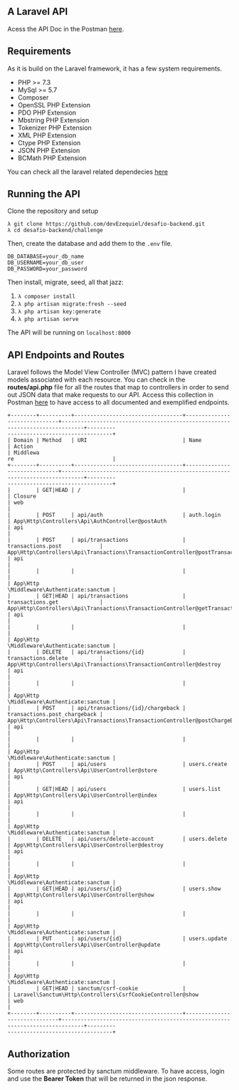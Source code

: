 ## A Laravel API

Acess the API Doc in the Postman 
[here](https://www.getpostman.com/collections/999d5a237c9b1aff39d5).

## Requirements

As it is build on the Laravel framework, it has a few system requirements.

- PHP >= 7.3
- MySql >= 5.7
- Composer
- OpenSSL PHP Extension
- PDO PHP Extension
- Mbstring PHP Extension
- Tokenizer PHP Extension
- XML PHP Extension
- Ctype PHP Extension
- JSON PHP Extension
- BCMath PHP Extension

You can check all the laravel related dependecies 
[here](https://laravel.com/docs/8.x/deployment#server-requirements)

## Running the API
Clone the repository and setup

`λ git clone https://github.com/devEzequiel/desafio-backend.git` <br>
`λ cd desafio-backend/challenge`

Then, create the database and add them to the `.env` file.

```
DB_DATABASE=your_db_name
DB_USERNAME=your_db_user
DB_PASSWORD=your_password
```

Then install, migrate, seed, all that jazz:

1. `λ composer install`
2. `λ php artisan migrate:fresh --seed`
3. `λ php artisan key:generate`
4. `λ php artisan serve`

The API will be running on `localhost:8000`

## API Endpoints and Routes
Laravel follows the Model View Controller (MVC) pattern I have created models associated with
each resource. You can check in the **routes/api.php** file for all the routes that map to 
controllers in order to send out JSON data that make requests to our API. Access this collection
in Postman [here](https://www.getpostman.com/collections/999d5a237c9b1aff39d5) to have access to all documented and exemplified endpoints.


```
+--------+----------+----------------------------------+------------------------------+-----------------------------------------------------------------------------+---------
---------------------------------+
| Domain | Method   | URI                              | Name                         | Action                                                                      | Middlewa
re                               |
+--------+----------+----------------------------------+------------------------------+-----------------------------------------------------------------------------+---------
---------------------------------+
|        | GET|HEAD | /                                |                              | Closure                                                                     | web
|
|        | POST     | api/auth                         | auth.login                   | App\Http\Controllers\Api\AuthController@postAuth                            | api
|
|        | POST     | api/transactions                 | transactions.post            | App\Http\Controllers\Api\Transactions\TransactionController@postTransaction | api
|
|        |          |                                  |                              |                                                                             | App\Http
\Middleware\Authenticate:sanctum |
|        | GET|HEAD | api/transactions                 | transactions.get             | App\Http\Controllers\Api\Transactions\TransactionController@getTransactions | api
|
|        |          |                                  |                              |                                                                             | App\Http
\Middleware\Authenticate:sanctum |
|        | DELETE   | api/transactions/{id}            | transactions.delete          | App\Http\Controllers\Api\Transactions\TransactionController@destroy         | api
|
|        |          |                                  |                              |                                                                             | App\Http
\Middleware\Authenticate:sanctum |
|        | POST     | api/transactions/{id}/chargeback | transactions.post_chargeback | App\Http\Controllers\Api\Transactions\TransactionController@postChargeBack  | api
|
|        |          |                                  |                              |                                                                             | App\Http
\Middleware\Authenticate:sanctum |
|        | POST     | api/users                        | users.create                 | App\Http\Controllers\Api\UserController@store                               | api
|
|        | GET|HEAD | api/users                        | users.list                   | App\Http\Controllers\Api\UserController@index                               | api
|
|        |          |                                  |                              |                                                                             | App\Http
\Middleware\Authenticate:sanctum |
|        | DELETE   | api/users/delete-account         | users.delete                 | App\Http\Controllers\Api\UserController@destroy                             | api
|
|        |          |                                  |                              |                                                                             | App\Http
\Middleware\Authenticate:sanctum |
|        | GET|HEAD | api/users/{id}                   | users.show                   | App\Http\Controllers\Api\UserController@show                                | api
|
|        |          |                                  |                              |                                                                             | App\Http
\Middleware\Authenticate:sanctum |
|        | PUT      | api/users/{id}                   | users.update                 | App\Http\Controllers\Api\UserController@update                              | api
|
|        |          |                                  |                              |                                                                             | App\Http
\Middleware\Authenticate:sanctum |
|        | GET|HEAD | sanctum/csrf-cookie              |                              | Laravel\Sanctum\Http\Controllers\CsrfCookieController@show                  | web
|
+--------+----------+----------------------------------+------------------------------+-----------------------------------------------------------------------------+---------
---------------------------------+
```

## Authorization

Some routes are protected by sanctum middleware. 
To have access, login and use the **Bearer Token** that will be returned in the json response.
